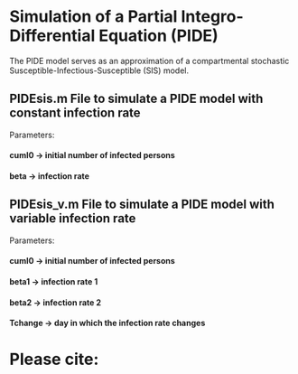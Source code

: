 # Simulation of a Partial Integro-Differential Equation (PIDE) 
The PIDE model serves as an approximation of a compartmental stochastic Susceptible-Infectious-Susceptible (SIS) model.
## PIDEsis.m File to simulate a PIDE model with constant infection rate
Parameters:

#### cumI0 -> initial number of infected persons

#### beta -> infection rate 

## PIDEsis_v.m File to simulate a PIDE model with variable infection rate
Parameters:

#### cumI0 -> initial number of infected persons

#### beta1 -> infection rate 1

#### beta2 -> infection rate 2

#### Tchange -> day in which the infection rate changes

# Please cite:


